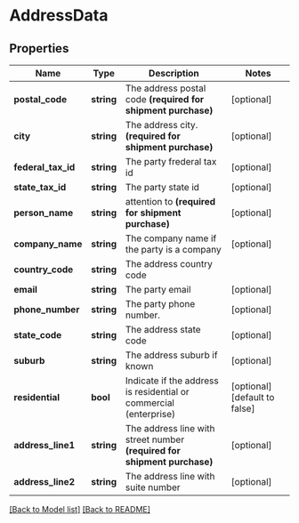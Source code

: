 # AddressData

## Properties
Name | Type | Description | Notes
------------ | ------------- | ------------- | -------------
**postal_code** | **string** | The address postal code  **(required for shipment purchase)** | [optional] 
**city** | **string** | The address city.  **(required for shipment purchase)** | [optional] 
**federal_tax_id** | **string** | The party frederal tax id | [optional] 
**state_tax_id** | **string** | The party state id | [optional] 
**person_name** | **string** | attention to  **(required for shipment purchase)** | [optional] 
**company_name** | **string** | The company name if the party is a company | [optional] 
**country_code** | **string** | The address country code | 
**email** | **string** | The party email | [optional] 
**phone_number** | **string** | The party phone number. | [optional] 
**state_code** | **string** | The address state code | [optional] 
**suburb** | **string** | The address suburb if known | [optional] 
**residential** | **bool** | Indicate if the address is residential or commercial (enterprise) | [optional] [default to false]
**address_line1** | **string** | The address line with street number **(required for shipment purchase)** | [optional] 
**address_line2** | **string** | The address line with suite number | [optional] 

[[Back to Model list]](../../README.md#documentation-for-models) [[Back to README]](../../README.md)

